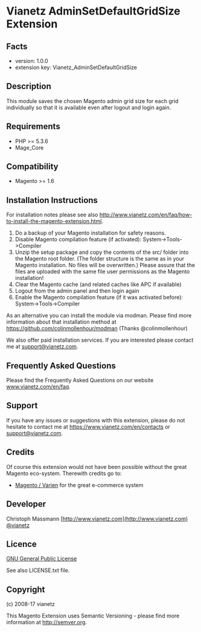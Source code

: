 Vianetz AdminSetDefaultGridSize Extension
==========================================

Facts
-----
- version: 1.0.0
- extension key: Vianetz_AdminSetDefaultGridSize

Description
-----------
This module saves the chosen Magento admin grid size for each grid individually so that it is available even after 
logout and login again.

Requirements
------------
- PHP >= 5.3.6
- Mage_Core

Compatibility
-------------
- Magento >= 1.6

Installation Instructions
-------------------------
For installation notes please see also http://www.vianetz.com/en/faq/how-to-install-the-magento-extension.html.

1. Do a backup of your Magento installation for safety reasons.
2. Disable Magento compilation feature (if activated): System->Tools->Compiler
3. Unzip the setup package and copy the contents of the src/ folder into the Magento root folder. (The folder structure
   is the same as in your Magento installation. No files will be overwritten.)
   Please assure that the files are uploaded with the same file user permissions as the Magento installation!
4. Clear the Magento cache (and related caches like APC if available)
5. Logout from the admin panel and then login again
6. Enable the Magento compilation feature (if it was activated before): System->Tools->Compiler

As an alternative you can install the module via modman.
Please find more information about that installation method at https://github.com/colinmollenhour/modman
(Thanks @colinmollenhour)

We also offer paid installation services. If you are interested please contact me at support@vianetz.com.

Frequently Asked Questions
--------------------------
Please find the Frequently Asked Questions on our website www.vianetz.com/en/faq.

Support
-------
If you have any issues or suggestions with this extension, please do not hesitate to
contact me at https://www.vianetz.com/en/contacts or support@vianetz.com.

Credits
-------
Of course this extension would not have been possible without the great Magento eco-system.
Therewith credits go to:
- [Magento / Varien](http://magento.com) for the great e-commerce system

Developer
---------
Christoph Massmann
[http://www.vianetz.com](http://www.vianetz.com)
[@vianetz](https://twitter.com/vianetz)

Licence
-------
[GNU General Public License](http://www.gnu.org/licenses)

See also LICENSE.txt file.

Copyright
---------
(c) 2008-17 vianetz

This Magento Extension uses Semantic Versioning - please find more information at http://semver.org.
